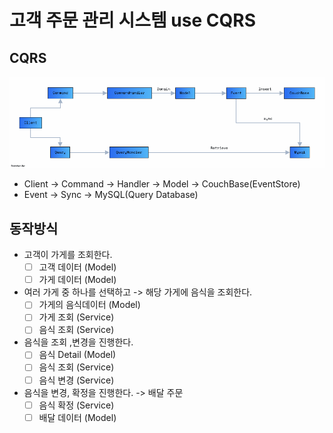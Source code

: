 # 고객 주문 관리 시스템 use CQRS

## CQRS

![cqrs](./public/cqrs.png)

- Client -> Command -> Handler -> Model -> CouchBase(EventStore)
- Event -> Sync -> MySQL(Query Database)

## 동작방식

- 고객이 가게를 조회한다.
  - [ ] 고객 데이터 (Model)
  - [ ] 가게 데이터 (Model)
- 여러 가게 중 하나를 선택하고 -> 해당 가게에 음식을 조회한다.
  - [ ] 가게의 음식데이터 (Model)
  - [ ] 가게 조회 (Service)
  - [ ] 음식 조회 (Service)
- 음식을 조회 ,변경을 진행한다.
  - [ ] 음식 Detail (Model)
  - [ ] 음식 조회 (Service)
  - [ ] 음식 변경 (Service)
- 음식을 변경, 확정을 진행한다. -> 배달 주문
  - [ ] 음식 확정 (Service)
  - [ ] 배달 데이터 (Model)
